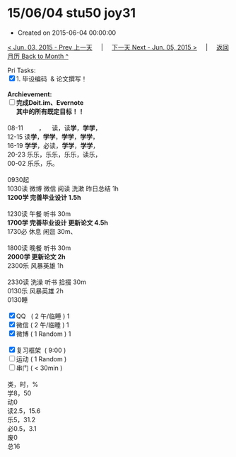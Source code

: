 # 15/06/04 stu50 joy31

- Created on 2015-06-04 00:00:00

[< Jun. 03, 2015 - Prev 上一天](/lifelogs/2015/06/d03.md) &nbsp; &nbsp; | &nbsp; &nbsp; [下一天 Next - Jun. 05, 2015 >](/lifelogs/2015/06/d05.md) &nbsp; &nbsp; |  &nbsp; &nbsp; [返回月历 Back to Month ^](/lifelogs/2015/06/index.md)
<br/><div>Pri Tasks:<br clear="none"/><input type="checkbox" checked="true" />1. 毕设编码  & 论文撰写！</div>    <div><br clear="none"/></div>    <div><strong>Archievement:</strong></div>    <div><strong><input type="checkbox" />完成Doit.im、</strong><strong>Evernote</strong></div>    <div><strong>      其中的</strong><strong>所有</strong><strong>既定目标！！</strong></div>    <div>        <div><br clear="none"/></div>08-11         ，    读，读<strong>学</strong>，<strong>学学</strong>，<br clear="none"/> 12-15 读<strong>学</strong>，<strong>学学</strong>，<strong>学学</strong>，<strong>学学</strong>， <br clear="none"/> 16-19 <strong>学学</strong>，必读，<strong>学学</strong>，<strong>学学</strong>，    </div>    <div>20-23 乐乐，乐乐，乐乐，读乐，</div><div>00-02 乐乐，乐。<br/><div><br clear="none"/></div>0930起    </div>    <div>1030读 微博 微信 阅读 洗漱 昨日总结 1h</div>    <div><strong>1200学 完善毕业设计 1.5h</strong>        <div><br clear="none"/></div>1230读 午餐 听书 30m    </div>    <div><strong>1700学 完善毕业设计 更新论文 4.5h</strong>        <div>1730必 休息 闲逛 30m、</div>        <div><br clear="none"/></div>1800读 晚餐 听书 30m    </div>    <div><strong>2000学 更新论文 2h</strong><br clear="none"/>        <div>2300乐 风暴英雄 1h</div><div><br/></div>2330读 洗澡 听书 拾掇 30m<br clear="none"/>0130乐 风暴英雄 2h    </div>    <div>0130睡</div>    <div><br clear="none"/></div>    <div><input type="checkbox" checked="true" />QQ   ( 2 午/临睡 ) 1<br clear="none"/><input type="checkbox" checked="true" />微信 ( 2 午/临睡 ) 1</div>    <div><input type="checkbox" checked="true" />微博 ( 1 Random ) 1</div>    <div><br clear="none"/></div>    <div><input type="checkbox" checked="true" />复习框架  ( 9:00 ) <br clear="none"/></div>    <div><input type="checkbox" />运动 ( 1 Random ) </div>    <div><input type="checkbox" />串门 ( < 30min ) </div>    <div>        <div><br clear="none"/></div>类，时，%<br clear="none"/> 学8，50<br clear="none"/> 动0<br clear="none"/> 读2.5，15.6<br clear="none"/> 乐5，31.2<br clear="none"/> 必0.5，3.1<br clear="none"/> 废0<br clear="none"/> 总16</div>
